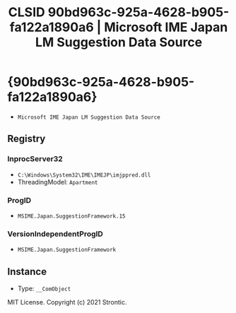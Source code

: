 ﻿---
title: "CLSID 90bd963c-925a-4628-b905-fa122a1890a6 | Microsoft IME Japan LM Suggestion Data Source"
excerpt: What is COM-Object CLSID 90bd963c-925a-4628-b905-fa122a1890a6?
---

# {90bd963c-925a-4628-b905-fa122a1890a6}

* `Microsoft IME Japan LM Suggestion Data Source`

## Registry


### InprocServer32

* `C:\Windows\System32\IME\IMEJP\imjppred.dll`
* ThreadingModel: `Apartment`

### ProgID

* `MSIME.Japan.SuggestionFramework.15`

### VersionIndependentProgID

* `MSIME.Japan.SuggestionFramework`

## Instance

* Type: `__ComObject`

MIT License. Copyright (c) 2021 Strontic.


